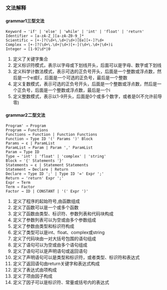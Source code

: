 ### 文法解释
#### grammar1三型文法
``` 
Keyword → 'if' | 'else' | 'while' | 'int' | 'float' | 'return'
Identifier → [a-zA-Z_][a-zA-Z0-9_]*
Scientific → [+-]?(\d+\.\d+|\d+)[Ee][+-]?\d+
Complex → [+-]?(\d+\.\d+|\d+)[+-](\d+\.\d+|\d+)i
Integer → [1-9]\d*|0
```
1. 定义了关键字集合
2. 定义标识符模式，表示以字母或下划线开头，后面可以是字母、数字或下划线
3. 定义科学计数法模式，表示可选的正负号开头，后面是一个整数或浮点数，然后是一个e或E，后面是一个可选的正负号，最后是一个整数
4. 定义复数模式，表示可选的正负号开头，后面是一个整数或浮点数，然后是一个正负号，后面是一个整数或浮点数，最后是一个i
5. 定义整数模式，表示以1-9开头，后面是0个或多个数字，或者是0(不允许前导零)

#### grammar2二型文法
```
Program' → Program
Program → Functions
Functions → Function | Function Functions
Function → Type ID '(' Params ')' Block
Params → ε | ParamList
ParamList → Param | Param ',' ParamList
Param → Type ID
Type → 'int' | 'float' | 'complex' | 'string'
Block → '{' Statements '}'
Statements → ε | Statement Statements
Statement → Declare | Return
Declare → Type ID ';' | Type ID '=' Expr ';'
Return → 'return' Expr ';'
Expr → Term
Term → Factor
Factor → ID | CONSTANT | '(' Expr ')'
```
1. 定义了程序的起始符号,由函数组成
2. 定义了函数可以是一个或多个函数
2. 定义了函数由类型、标识符、参数列表和代码块构成
3. 定义了参数列表可以为空或由多个参数组成
4. 定义了参数由类型和标识符构成
5. 定义了类型可以是int、float、complex或string
6. 定义了代码块由一对大括号包围的语句组成
7. 定义了语句可以为空或由多个语句组成
8. 定义了语句可以是声明语句或返回语句
9. 定义了声明语句可以是类型和标识符，或者类型、标识符和表达式
10. 定义了返回语句由return关键字和表达式构成
11. 定义了表达式由项构成
12. 定义了项由因子构成
13. 定义了因子可以是标识符、常量或括号内的表达式